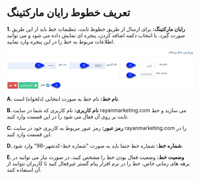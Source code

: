 # تعریف خطوط رایان مارکتینگ


**1. رایان مارکتینگ:** برای ارسال از طریق خطوط ثابت، تنظیمات خط باید از این طریق صورت گیرد. با انتخاب دکمه اضافه کردن، پنجره ای نمایش داده می شود و می توانید اطلاعات مربوط به خط را در این پنجره وارد نمایید.

![](SMS2.png)

**A. نام خط:** نام خط به صورت انتخابی (دلخواه) است.

**B. نام کاربری:** نام کاربری که شما در سایت rayanmarketing.com می سازید و خط ثابت بر روی آن فعال می شود را در این قسمت وارد کنید.

**C. رمز عبور:** رمز عبور مربوط به کاربری خود در سایت rayanmarketing.com را در این قسمت وارد کنید.

**D. شماره خط:** شماره خط حتما باید به صورت "شماره خط-کدشهر-98" وارد شود.

**E. وضعیت خط:** وضعیت فعال بودن خط را مشخص کنید، در صورت نیاز می توانید در برهه های زمانی خاص، خط را در نرم افزار پیام گستر غیرفعال کنید تا کاربران نتوانند از آن استفاده کنند.

